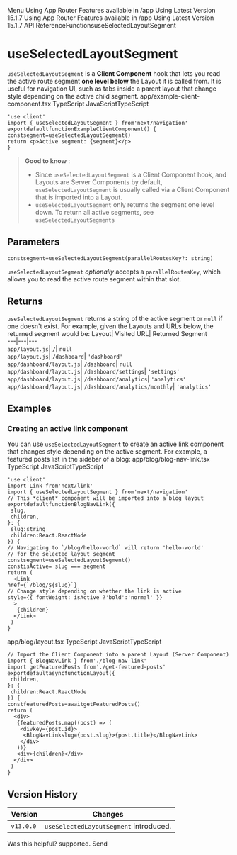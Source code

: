 Menu
Using App Router
Features available in /app
Using Latest Version
15.1.7
Using App Router
Features available in /app
Using Latest Version
15.1.7
API ReferenceFunctionsuseSelectedLayoutSegment
# useSelectedLayoutSegment
`useSelectedLayoutSegment` is a **Client Component** hook that lets you read the active route segment **one level below** the Layout it is called from.
It is useful for navigation UI, such as tabs inside a parent layout that change style depending on the active child segment.
app/example-client-component.tsx
TypeScript
JavaScriptTypeScript
```
'use client'
import { useSelectedLayoutSegment } from'next/navigation'
exportdefaultfunctionExampleClientComponent() {
constsegment=useSelectedLayoutSegment()
return <p>Active segment: {segment}</p>
}
```

> **Good to know** :
>   * Since `useSelectedLayoutSegment` is a Client Component hook, and Layouts are Server Components by default, `useSelectedLayoutSegment` is usually called via a Client Component that is imported into a Layout.
>   * `useSelectedLayoutSegment` only returns the segment one level down. To return all active segments, see `useSelectedLayoutSegments`
> 

## Parameters
```
constsegment=useSelectedLayoutSegment(parallelRoutesKey?: string)
```

`useSelectedLayoutSegment` _optionally_ accepts a `parallelRoutesKey`, which allows you to read the active route segment within that slot.
## Returns
`useSelectedLayoutSegment` returns a string of the active segment or `null` if one doesn't exist.
For example, given the Layouts and URLs below, the returned segment would be:
Layout| Visited URL| Returned Segment  
---|---|---  
`app/layout.js`| `/`| `null`  
`app/layout.js`| `/dashboard`| `'dashboard'`  
`app/dashboard/layout.js`| `/dashboard`| `null`  
`app/dashboard/layout.js`| `/dashboard/settings`| `'settings'`  
`app/dashboard/layout.js`| `/dashboard/analytics`| `'analytics'`  
`app/dashboard/layout.js`| `/dashboard/analytics/monthly`| `'analytics'`  
## Examples
### Creating an active link component
You can use `useSelectedLayoutSegment` to create an active link component that changes style depending on the active segment. For example, a featured posts list in the sidebar of a blog:
app/blog/blog-nav-link.tsx
TypeScript
JavaScriptTypeScript
```
'use client'
import Link from'next/link'
import { useSelectedLayoutSegment } from'next/navigation'
// This *client* component will be imported into a blog layout
exportdefaultfunctionBlogNavLink({
 slug,
 children,
}: {
 slug:string
 children:React.ReactNode
}) {
// Navigating to `/blog/hello-world` will return 'hello-world'
// for the selected layout segment
constsegment=useSelectedLayoutSegment()
constisActive= slug === segment
return (
  <Link
href={`/blog/${slug}`}
// Change style depending on whether the link is active
style={{ fontWeight: isActive ?'bold':'normal' }}
  >
   {children}
  </Link>
 )
}
```

app/blog/layout.tsx
TypeScript
JavaScriptTypeScript
```
// Import the Client Component into a parent Layout (Server Component)
import { BlogNavLink } from'./blog-nav-link'
import getFeaturedPosts from'./get-featured-posts'
exportdefaultasyncfunctionLayout({
 children,
}: {
 children:React.ReactNode
}) {
constfeaturedPosts=awaitgetFeaturedPosts()
return (
  <div>
   {featuredPosts.map((post) => (
    <divkey={post.id}>
     <BlogNavLinkslug={post.slug}>{post.title}</BlogNavLink>
    </div>
   ))}
   <div>{children}</div>
  </div>
 )
}
```

## Version History
Version| Changes  
---|---  
`v13.0.0`| `useSelectedLayoutSegment` introduced.  
Was this helpful?
supported.
Send
